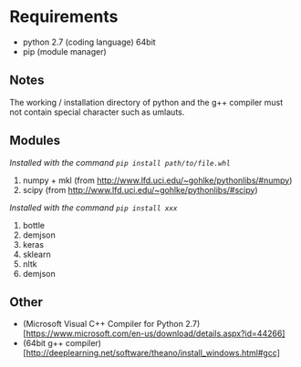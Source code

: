 # Requirements

* python 2.7 (coding language) 64bit
* pip (module manager)

## Notes

The working / installation directory of python and the g++ compiler must not contain special character such as umlauts.

## Modules

_Installed with the command `pip install path/to/file.whl`_

1. numpy + mkl (from http://www.lfd.uci.edu/~gohlke/pythonlibs/#numpy)
2. scipy (from http://www.lfd.uci.edu/~gohlke/pythonlibs/#scipy)

_Installed with the command `pip install xxx`_

1. bottle
2. demjson
3. keras
4. sklearn
5. nltk
6. demjson

## Other

* (Microsoft Visual C++ Compiler for Python 2.7)[https://www.microsoft.com/en-us/download/details.aspx?id=44266]
* (64bit g++ compiler)[http://deeplearning.net/software/theano/install_windows.html#gcc]